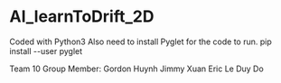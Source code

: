 # AI_learnToDrift_2D
Coded with Python3
Also need to install Pyglet for the code to run.
pip install --user pyglet

Team 10 Group Member:
Gordon Huynh
Jimmy Xuan
Eric Le
Duy Do
